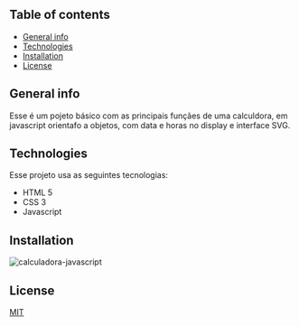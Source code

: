 ## Table of contents
* [General info](#general-info)
* [Technologies](#technologies)
* [Installation](#Installation)
* [License](#License)

## General info
Esse é um pojeto básico com as principais funçães de uma calculdora, em javascript orientafo a objetos, com data e horas no display e interface SVG.
	
## Technologies
Esse projeto usa as seguintes tecnologias:
* HTML 5
* CSS 3 
* Javascript
	
## Installation
![calculadora-javascript](https://user-images.githubusercontent.com/66249777/106068057-ac05ce80-60de-11eb-9a2a-1d84c8ecd3a9.gif)
 

## License
[MIT](https://choosealicense.com/licenses/mit/)
```
